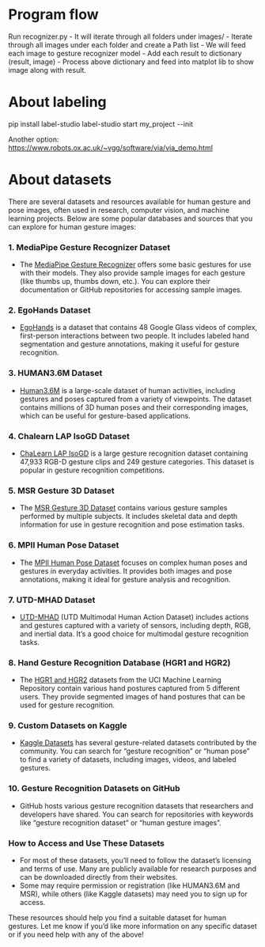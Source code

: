 # Program flow
Run recognizer.py
    - It will iterate through all folders under images/
        - Iterate through all images under each folder and create a Path list
    - We will feed each image to gesture recognizer model
    - Add each result to dictionary (result, image)
    - Process above dictionary and feed into matplot lib to show image along with result.

# About labeling

pip install label-studio
label-studio start my_project --init

Another option:
https://www.robots.ox.ac.uk/~vgg/software/via/via_demo.html

# About datasets

There are several datasets and resources available for human gesture and pose images, often used in research, computer vision, and machine learning projects. Below are some popular databases and sources that you can explore for human gesture images:

### 1. **MediaPipe Gesture Recognizer Dataset**
   - The [MediaPipe Gesture Recognizer](https://developers.google.com/mediapipe/solutions/vision/gesture_recognizer) offers some basic gestures for use with their models. They also provide sample images for each gesture (like thumbs up, thumbs down, etc.). You can explore their documentation or GitHub repositories for accessing sample images.

### 2. **EgoHands Dataset**
   - [EgoHands](http://vision.soic.indiana.edu/projects/egohands/) is a dataset that contains 48 Google Glass videos of complex, first-person interactions between two people. It includes labeled hand segmentation and gesture annotations, making it useful for gesture recognition.

### 3. **HUMAN3.6M Dataset**
   - [Human3.6M](http://vision.imar.ro/human3.6m/) is a large-scale dataset of human activities, including gestures and poses captured from a variety of viewpoints. The dataset contains millions of 3D human poses and their corresponding images, which can be useful for gesture-based applications.

### 4. **Chalearn LAP IsoGD Dataset**
   - [ChaLearn LAP IsoGD](http://www.cbsr.ia.ac.cn/users/jwan/database/isogd.html) is a large gesture recognition dataset containing 47,933 RGB-D gesture clips and 249 gesture categories. This dataset is popular in gesture recognition competitions.

### 5. **MSR Gesture 3D Dataset**
   - The [MSR Gesture 3D Dataset](https://www.microsoft.com/en-us/research/project/msr-3d-gesture-dataset/) contains various gesture samples performed by multiple subjects. It includes skeletal data and depth information for use in gesture recognition and pose estimation tasks.

### 6. **MPII Human Pose Dataset**
   - The [MPII Human Pose Dataset](http://human-pose.mpi-inf.mpg.de/) focuses on complex human poses and gestures in everyday activities. It provides both images and pose annotations, making it ideal for gesture analysis and recognition.

### 7. **UTD-MHAD Dataset**
   - [UTD-MHAD](http://www.utdallas.edu/~kehtar/UTD-MHAD.html) (UTD Multimodal Human Action Dataset) includes actions and gestures captured with a variety of sensors, including depth, RGB, and inertial data. It’s a good choice for multimodal gesture recognition tasks.

### 8. **Hand Gesture Recognition Database (HGR1 and HGR2)**
   - The [HGR1 and HGR2](https://archive.ics.uci.edu/ml/datasets/Motion+Capture+Hand+Postures) datasets from the UCI Machine Learning Repository contain various hand postures captured from 5 different users. They provide segmented images of hand postures that can be used for gesture recognition.

### 9. **Custom Datasets on Kaggle**
   - [Kaggle Datasets](https://www.kaggle.com/datasets) has several gesture-related datasets contributed by the community. You can search for “gesture recognition” or “human pose” to find a variety of datasets, including images, videos, and labeled gestures.

### 10. **Gesture Recognition Datasets on GitHub**
   - GitHub hosts various gesture recognition datasets that researchers and developers have shared. You can search for repositories with keywords like “gesture recognition dataset” or “human gesture images”.

### How to Access and Use These Datasets
- For most of these datasets, you’ll need to follow the dataset’s licensing and terms of use. Many are publicly available for research purposes and can be downloaded directly from their websites.
- Some may require permission or registration (like HUMAN3.6M and MSR), while others (like Kaggle datasets) may need you to sign up for access.

These resources should help you find a suitable dataset for human gestures. Let me know if you’d like more information on any specific dataset or if you need help with any of the above!